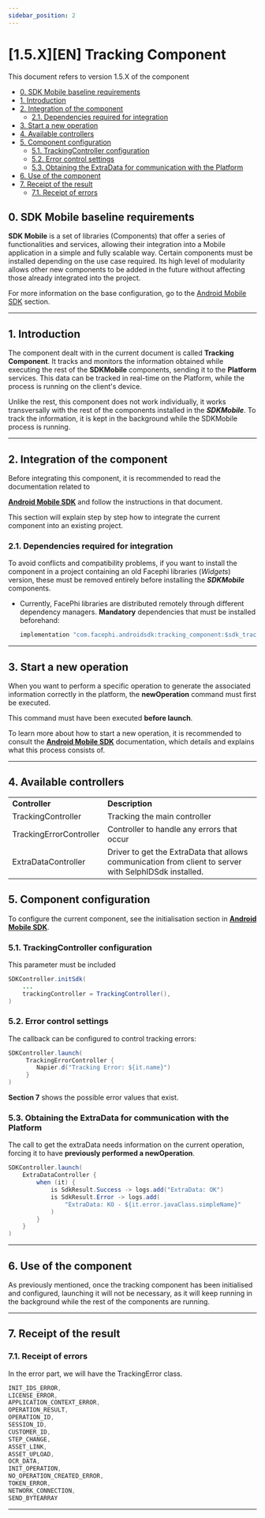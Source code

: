 ```yaml
---
sidebar_position: 2
---
```


# [1.5.X][EN] Tracking Component

This document refers to version 1.5.X of the component

- [0. SDK Mobile baseline
  requirements](#id-%5B1.5.X%5D%5BEN%5DTrackingComponent-0.SDKMobilebaselinerequirements)
- [1.
  Introduction](#id-%5B1.5.X%5D%5BEN%5DTrackingComponent-1.Introduction)
- [2. Integration of the
  component](#id-%5B1.5.X%5D%5BEN%5DTrackingComponent-2.Integrationofthecomponent)
  - [2.1. Dependencies required for
    integration](#id-%5B1.5.X%5D%5BEN%5DTrackingComponent-2.1.Dependenciesrequiredforintegration)
- [3. Start a new
  operation](#id-%5B1.5.X%5D%5BEN%5DTrackingComponent-3.Startanewoperation)
- [4. Available
  controllers](#id-%5B1.5.X%5D%5BEN%5DTrackingComponent-4.Availablecontrollers)
- [5. Component
  configuration](#id-%5B1.5.X%5D%5BEN%5DTrackingComponent-5.Componentconfiguration)
  - [5.1. TrackingController
    configuration](#id-%5B1.5.X%5D%5BEN%5DTrackingComponent-5.1.TrackingControllerconfiguration)
  - [5.2. Error control
    settings](#id-%5B1.5.X%5D%5BEN%5DTrackingComponent-5.2.Errorcontrolsettings)
  - [5.3. Obtaining the ExtraData for communication with the
    Platform](#id-%5B1.5.X%5D%5BEN%5DTrackingComponent-5.3.ObtainingtheExtraDataforcommunicationwiththePlatform)
- [6. Use of the
  component](#id-%5B1.5.X%5D%5BEN%5DTrackingComponent-6.Useofthecomponent)
- [7. Receipt of the
  result](#id-%5B1.5.X%5D%5BEN%5DTrackingComponent-7.Receiptoftheresult)
  - [7.1. Receipt of
    errors](#id-%5B1.5.X%5D%5BEN%5DTrackingComponent-7.1.Receiptoferrors)

## 0. SDK Mobile baseline requirements

**SDK Mobile** is a set of libraries (Components) that offer a series of
functionalities and services, allowing their integration into a Mobile
application in a simple and fully scalable way. Certain components must
be installed depending on the use case required. Its high level of
modularity allows other new components to be added in the future without
affecting those already integrated into the project.

For more information on the base configuration, go to the
<a href="_1.5.X_EN_Android_Mobile_SDK"
data-linked-resource-id="2605678593" data-linked-resource-version="15"
data-linked-resource-type="page">Android Mobile SDK</a> section.

---

## 1. Introduction

The component dealt with in the current document is called **Tracking
Component**. It tracks and monitors the information obtained while
executing the rest of the **SDKMobile** components, sending it to the
**Platform** services. This data can be tracked in real-time on the
Platform, while the process is running on the client's device.

Unlike the rest, this component does not work individually, it works
transversally with the rest of the components installed in the
**_SDKMobile_**. To track the information, it is kept in the background
while the SDKMobile process is running.

---

## 2. Integration of the component

Before integrating this component, it is recommended to read the
documentation related to

<a href="_1.5.X_EN_Android_Mobile_SDK"
data-linked-resource-id="2605678593" data-linked-resource-version="15"
data-linked-resource-type="page"><strong>Android Mobile SDK</strong></a>
and follow the instructions in that document.

This section will explain step by step how to integrate the current
component into an existing project.

### 2.1. Dependencies required for integration

To avoid conflicts and compatibility problems, if you want to install
the component in a project containing an old Facephi libraries
(_Widgets_) version, these must be removed entirely before installing
the **_SDKMobile_** components.

- Currently, FacePhi libraries are distributed remotely through
  different dependency managers. **Mandatory** dependencies that must
  be installed beforehand:

  ```java
  implementation "com.facephi.androidsdk:tracking_component:$sdk_tracking_component_version"
  ```

---

## 3. Start a new operation

When you want to perform a specific operation to generate the associated
information correctly in the platform, the **newOperation** command must
first be executed.

This command must have been executed **before launch**.

To learn more about how to start a new operation, it is recommended to
consult the <a href="_1.5.X_EN_Android_Mobile_SDK"
data-linked-resource-id="2605678593" data-linked-resource-version="15"
data-linked-resource-type="page"><strong>Android Mobile SDK</strong></a>
documentation, which details and explains what this process consists of.

---

## 4. Available controllers

|                         |                                                                                                        |
| ----------------------- | ------------------------------------------------------------------------------------------------------ |
| **Controller**          | **Description**                                                                                        |
| TrackingController      | Tracking the main controller                                                                           |
| TrackingErrorController | Controller to handle any errors that occur                                                             |
| ExtraDataController     | Driver to get the ExtraData that allows communication from client to server with SelphIDSdk installed. |

## 5. Component configuration

To configure the current component, see the initialisation section in
<a href="_1.5.X_EN_Android_Mobile_SDK"
data-linked-resource-id="2605678593" data-linked-resource-version="15"
data-linked-resource-type="page"><strong>Android Mobile SDK</strong></a>.

### 5.1. TrackingController configuration

This parameter must be included

```java
SDKController.initSdk(
    ...
    trackingController = TrackingController(),
)
```

### 5.2. Error control settings

The callback can be configured to control tracking errors:

```java
SDKController.launch(
     TrackingErrorController {
        Napier.d("Tracking Error: ${it.name}")
     }
)
```

**Section 7** shows the possible error values that exist.

### 5.3. Obtaining the ExtraData for communication with the Platform

The call to get the extraData needs information on the current
operation, forcing it to have **previously performed a newOperation**.

```java
SDKController.launch(
    ExtraDataController {
        when (it) {
            is SdkResult.Success -> logs.add("ExtraData: OK")
            is SdkResult.Error -> logs.add(
                "ExtraData: KO - ${it.error.javaClass.simpleName}"
            )
        }
    }
)
```

---

## 6. Use of the component

As previously mentioned, once the tracking component has been
initialised and configured, launching it will not be necessary, as it
will keep running in the background while the rest of the components are
running.

---

## 7. Receipt of the result

### 7.1. Receipt of errors

In the error part, we will have the TrackingError class.

```java
INIT_IDS_ERROR,
LICENSE_ERROR,
APPLICATION_CONTEXT_ERROR,
OPERATION_RESULT,
OPERATION_ID,
SESSION_ID,
CUSTOMER_ID,
STEP_CHANGE,
ASSET_LINK,
ASSET_UPLOAD,
OCR_DATA,
INIT_OPERATION,
NO_OPERATION_CREATED_ERROR,
TOKEN_ERROR,
NETWORK_CONNECTION,
SEND_BYTEARRAY
```

---
